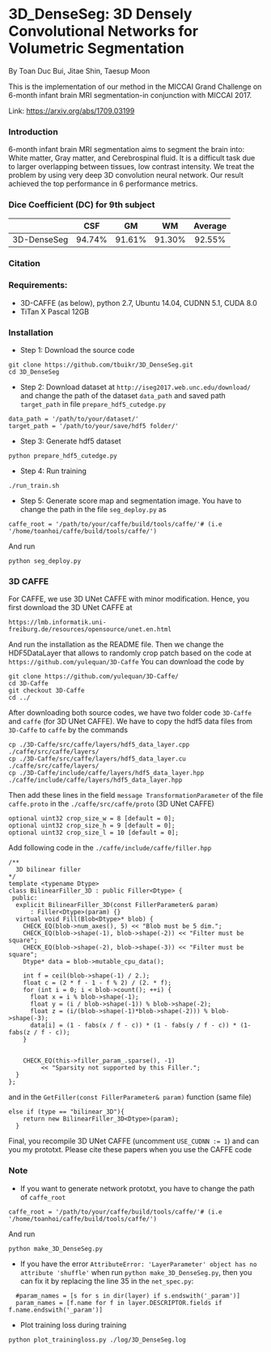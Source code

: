# 3D_DenseSeg: 3D Densely Convolutional Networks for Volumetric Segmentation
By Toan Duc Bui, Jitae Shin, Taesup Moon

This is the implementation of our method in the MICCAI Grand Challenge on 6-month infant brain MRI segmentation-in conjunction with MICCAI 2017.

Link: https://arxiv.org/abs/1709.03199

### Introduction
6-month infant brain MRI segmentation aims to segment the brain into: White matter, Gray matter, and Cerebrospinal fluid. It is a difficult task due to larger overlapping between tissues, low contrast intensity. We treat the problem by using very deep 3D convolution neural network. Our result achieved the top performance in 6 performance metrics. 

### Dice Coefficient (DC) for 9th subject
|                   | CSF       | GM             | WM   | Average 
|-------------------|:-------------------:|:---------------------:|:-----:|:--------------:|
|3D-DenseSeg  | 94.74% | 91.61% |91.30% | 92.55% 

### Citation

### Requirements: 
- 3D-CAFFE (as below), python 2.7, Ubuntu 14.04, CUDNN 5.1, CUDA 8.0
- TiTan X Pascal 12GB

### Installation
- Step 1: Download the source code
```
git clone https://github.com/tbuikr/3D_DenseSeg.git
cd 3D_DenseSeg
```
- Step 2: Download dataset at `http://iseg2017.web.unc.edu/download/` and change the path of the dataset `data_path` and saved path `target_path` in file `prepare_hdf5_cutedge.py`
```
data_path = '/path/to/your/dataset/'
target_path = '/path/to/your/save/hdf5 folder/'
```

- Step 3: Generate hdf5 dataset

```
python prepare_hdf5_cutedge.py
```

- Step 4: Run training

```
./run_train.sh
```

- Step 5: Generate score map and segmentation image. You have to change the path in the file `seg_deploy.py` as 
```data_path = '/path/to/your/dataset/'
caffe_root = '/path/to/your/caffe/build/tools/caffe/'# (i.e '/home/toanhoi/caffe/build/tools/caffe/')
```

And run
```
python seg_deploy.py
```

### 3D CAFFE
For CAFFE, we use 3D UNet CAFFE with minor modification. Hence, you first download the 3D UNet CAFFE at

`https://lmb.informatik.uni-freiburg.de/resources/opensource/unet.en.html`

And run the installation as the README file. Then we change the HDF5DataLayer that allows to randomly crop patch based on the code at `https://github.com/yulequan/3D-Caffe`
You can download the code by
```
git clone https://github.com/yulequan/3D-Caffe/
cd 3D-Caffe
git checkout 3D-Caffe
cd ../
```

After downloading both source codes, we have two folder code `3D-Caffe` and `caffe` (for 3D UNet CAFFE). We have to copy the hdf5 data files from `3D-Caffe` to `caffe` by the commands

```
cp ./3D-Caffe/src/caffe/layers/hdf5_data_layer.cpp ./caffe/src/caffe/layers/
cp ./3D-Caffe/src/caffe/layers/hdf5_data_layer.cu ./caffe/src/caffe/layers/
cp ./3D-Caffe/include/caffe/layers/hdf5_data_layer.hpp ./caffe/include/caffe/layers/hdf5_data_layer.hpp
```

Then add these lines in the field `message TransformationParameter` of the file  `caffe.proto` in the `./caffe/src/caffe/proto`
 (3D UNet CAFFE)
```
optional uint32 crop_size_w = 8 [default = 0];
optional uint32 crop_size_h = 9 [default = 0];
optional uint32 crop_size_l = 10 [default = 0];
```

Add following code in the `./caffe/include/caffe/filler.hpp`

```
/**
  3D bilinear filler 
*/
template <typename Dtype>
class BilinearFiller_3D : public Filler<Dtype> {
 public:
  explicit BilinearFiller_3D(const FillerParameter& param)
      : Filler<Dtype>(param) {}
  virtual void Fill(Blob<Dtype>* blob) {
    CHECK_EQ(blob->num_axes(), 5) << "Blob must be 5 dim.";
    CHECK_EQ(blob->shape(-1), blob->shape(-2)) << "Filter must be square";
    CHECK_EQ(blob->shape(-2), blob->shape(-3)) << "Filter must be square";
    Dtype* data = blob->mutable_cpu_data();

    int f = ceil(blob->shape(-1) / 2.);
    float c = (2 * f - 1 - f % 2) / (2. * f);
    for (int i = 0; i < blob->count(); ++i) {
      float x = i % blob->shape(-1);
      float y = (i / blob->shape(-1)) % blob->shape(-2);
      float z = (i/(blob->shape(-1)*blob->shape(-2))) % blob->shape(-3);
      data[i] = (1 - fabs(x / f - c)) * (1 - fabs(y / f - c)) * (1-fabs(z / f - c));
    }
    

    CHECK_EQ(this->filler_param_.sparse(), -1)
         << "Sparsity not supported by this Filler.";
  }
};
```

and in the `GetFiller(const FillerParameter& param)` function (same file)

```
else if (type == "bilinear_3D"){
    return new BilinearFiller_3D<Dtype>(param);
  }
 ```

Final, you recompile 3D UNet CAFFE (uncomment `USE_CUDNN := 1`) and can you my prototxt. Please cite these papers when you use the CAFFE code

###
### Note
- If you want to generate network prototxt, you have to change the path of `caffe_root`
```
caffe_root = '/path/to/your/caffe/build/tools/caffe/'# (i.e '/home/toanhoi/caffe/build/tools/caffe/')
```
And run
```
python make_3D_DenseSeg.py
```
- If you have the error `AttributeError: 'LayerParameter' object has no attribute 'shuffle'` when run  `python make_3D_DenseSeg.py`, then you can fix it by replacing the line 35 in the `net_spec.py`:
```
  #param_names = [s for s in dir(layer) if s.endswith('_param')]
  param_names = [f.name for f in layer.DESCRIPTOR.fields if f.name.endswith('_param')]
  ```
- Plot training loss during training

```
python plot_trainingloss.py ./log/3D_DenseSeg.log 
```

